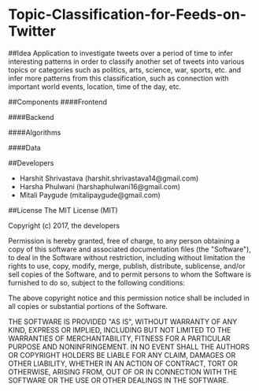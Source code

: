 # Topic-Classification-for-Feeds-on-Twitter

##Idea
Application to investigate tweets over a period of time to infer interesting patterns in order to classify another set of tweets into 
various topics or categories such as politics, arts, science, war, sports, etc. and infer more patterns from this classification, such as 
connection with important world events, location, time of the day, etc.

##Components
####Frontend

####Backend

####Algorithms

####Data

##Developers
<ul>
<li>Harshit Shrivastava (harshit.shrivastava14@gmail.com) </li>
<li>Harsha Phulwani (harshaphulwani16@gmail.com) </li>
<li>Mitali Paygude (mitalipaygude@gmail.com) </li>
</ul>
##License
The MIT License (MIT)

Copyright (c) 2017, the developers

Permission is hereby granted, free of charge, to any person obtaining a copy of this software and associated documentation files (the "Software"), to deal in the 
Software without restriction, including without limitation the rights to use, copy, modify, merge, publish, distribute, sublicense, and/or sell copies of the Software, and to permit persons to whom the Software is 
furnished to do so, subject to the following conditions:

The above copyright notice and this permission notice shall be included in all copies or substantial portions of the Software.

THE SOFTWARE IS PROVIDED "AS IS", WITHOUT WARRANTY OF ANY KIND, EXPRESS OR IMPLIED, INCLUDING BUT NOT LIMITED TO THE WARRANTIES OF MERCHANTABILITY, FITNESS FOR A PARTICULAR PURPOSE AND NONINFRINGEMENT. IN NO EVENT SHALL THE AUTHORS OR COPYRIGHT HOLDERS BE LIABLE FOR ANY CLAIM, DAMAGES OR OTHER LIABILITY, WHETHER IN AN ACTION OF CONTRACT, TORT OR OTHERWISE, ARISING FROM, OUT OF OR IN CONNECTION WITH THE SOFTWARE OR THE USE OR OTHER DEALINGS IN THE SOFTWARE.